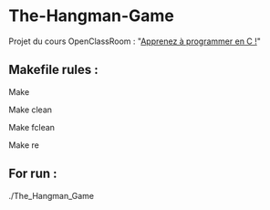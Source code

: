 # The-Hangman-Game

Projet du cours OpenClassRoom : "[Apprenez à programmer en C !](https://openclassrooms.com/fr/courses/19980-apprenez-a-programmer-en-c)"

Makefile rules : 
-----------

Make

Make clean

Make fclean

Make re


For run :
-----------
./The_Hangman_Game
